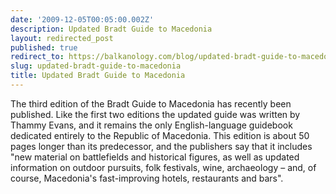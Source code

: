 ```yaml
---
date: '2009-12-05T00:05:00.002Z'
description: Updated Bradt Guide to Macedonia
layout: redirected_post
published: true
redirect_to: https://balkanology.com/blog/updated-bradt-guide-to-macedonia/
slug: updated-bradt-guide-to-macedonia
title: Updated Bradt Guide to Macedonia
---
```


The third edition of the Bradt Guide to Macedonia has recently been published. Like the first two editions the updated guide was written by Thammy Evans, and it remains the only English-language guidebook dedicated entirely to the Republic of Macedonia. This edition is about 50 pages longer than its predecessor, and the publishers say that it includes "new material on battlefields and historical figures, as well as updated information on outdoor pursuits, folk festivals, wine, archaeology – and, of course, Macedonia's fast-improving hotels, restaurants and bars".<br />
<br />